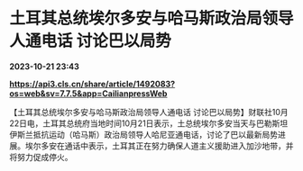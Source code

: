 # 土耳其总统埃尔多安与哈马斯政治局领导人通电话 讨论巴以局势

**2023-10-21 23:43**

**https://api3.cls.cn/share/article/1492083?os=web&sv=7.7.5&app=CailianpressWeb**

【土耳其总统埃尔多安与哈马斯政治局领导人通电话 讨论巴以局势】财联社10月22日电，土耳其总统府当地时间10月21日表示，土总统埃尔多安当天与巴勒斯坦伊斯兰抵抗运动（哈马斯）政治局领导人哈尼亚通电话，讨论了巴以最新局势进展。埃尔多安在通话中表示，土耳其正在努力确保人道主义援助进入加沙地带，并将努力促成停火。